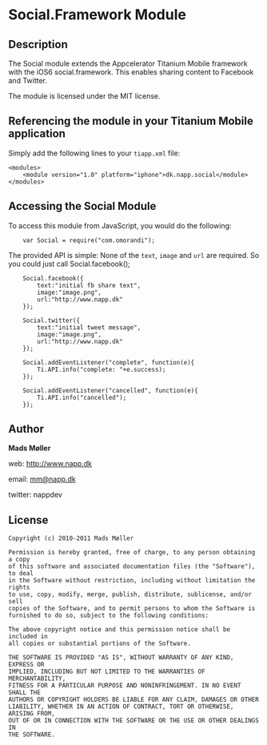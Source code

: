 # Social.Framework Module

## Description

The Social module extends the Appcelerator Titanium Mobile framework with the iOS6 social.framework. This enables sharing content to Facebook and Twitter.

The module is licensed under the MIT license.


## Referencing the module in your Titanium Mobile application ##

Simply add the following lines to your `tiapp.xml` file:
    
    <modules>
        <module version="1.0" platform="iphone">dk.napp.social</module> 
    </modules>


## Accessing the Social Module

To access this module from JavaScript, you would do the following:

		var Social = require("com.omorandi");

The provided API is simple: None of the `text`, `image` and `url` are required. So you could just call Social.facebook();

        Social.facebook({
			text:"initial fb share text",
			image:"image.png",
			url:"http://www.napp.dk"
		});
		
		Social.twitter({
			text:"initial tweet message",
			image:"image.png",
			url:"http://www.napp.dk"
		});
		
		Social.addEventListener("complete", function(e){
			Ti.API.info("complete: "+e.success);	
		});
		
		Social.addEventListener("cancelled", function(e){
			Ti.API.info("cancelled");	
		});

## Author

**Mads Møller**

web: http://www.napp.dk

email: mm@napp.dk

twitter: nappdev

## License

    Copyright (c) 2010-2011 Mads Møller

    Permission is hereby granted, free of charge, to any person obtaining a copy
    of this software and associated documentation files (the "Software"), to deal
    in the Software without restriction, including without limitation the rights
    to use, copy, modify, merge, publish, distribute, sublicense, and/or sell
    copies of the Software, and to permit persons to whom the Software is
    furnished to do so, subject to the following conditions:

    The above copyright notice and this permission notice shall be included in
    all copies or substantial portions of the Software.

    THE SOFTWARE IS PROVIDED "AS IS", WITHOUT WARRANTY OF ANY KIND, EXPRESS OR
    IMPLIED, INCLUDING BUT NOT LIMITED TO THE WARRANTIES OF MERCHANTABILITY,
    FITNESS FOR A PARTICULAR PURPOSE AND NONINFRINGEMENT. IN NO EVENT SHALL THE
    AUTHORS OR COPYRIGHT HOLDERS BE LIABLE FOR ANY CLAIM, DAMAGES OR OTHER
    LIABILITY, WHETHER IN AN ACTION OF CONTRACT, TORT OR OTHERWISE, ARISING FROM,
    OUT OF OR IN CONNECTION WITH THE SOFTWARE OR THE USE OR OTHER DEALINGS IN
    THE SOFTWARE.